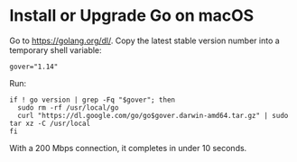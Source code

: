 # Install or Upgrade Go on macOS

Go to <https://golang.org/dl/>.
Copy the latest stable version number into a temporary shell variable:

```
gover="1.14"
```

Run:

```
if ! go version | grep -Fq "$gover"; then
  sudo rm -rf /usr/local/go
  curl "https://dl.google.com/go/go$gover.darwin-amd64.tar.gz" | sudo tar xz -C /usr/local
fi
```

With a 200 Mbps connection,
it completes in under 10 seconds.
